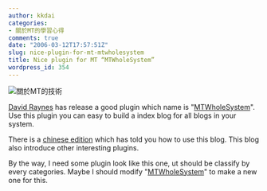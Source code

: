 ```yaml
---
author: kkdai
categories:
- 關於MT的學習心得
comments: true
date: "2006-03-12T17:57:51Z"
slug: nice-plugin-for-mt-mtwholesystem
title: Nice plugin for MT “MTWholeSystem”
wordpress_id: 354
---
```


![關於MT的技術](http://www.evanlin.com/mt/images/mt-logo.gif)

[David Raynes](http://www.rayners.org/) has release a good plugin which name is "[MTWholeSystem](http://www.rayners.org/2003/01/mtwholesystem.php)". Use this plugin you can easy to build a index blog for all blogs in your system. 

There is a [chinese edition](http://blog.iyi.cn/hily/archives/2005/05/windowsiismt2661.htm) which has told you how to use this blog. This blog also introduce other interesting plugins.

By the way, I need some plugin look like this one, ut should be classify by every categories. Maybe I should modify "[MTWholeSystem](http://www.rayners.org/2003/01/mtwholesystem.php)" to make a new one for this.
